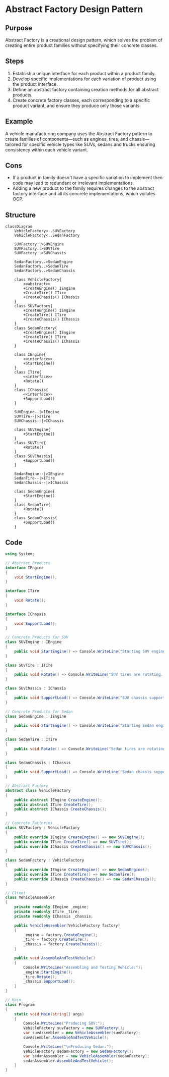 # Abstract Factory Design Pattern

## Purpose
Abstract Factory is a creational design pattern, which solves the problem of creating entire product families without specifying their concrete classes.

## Steps
1. Establish a unique interface for each product within a product family.  
2. Develop specific implementations for each variation of product using the product interface.  
3. Define an abstract factory containing creation methods for all abstract products.  
4. Create concrete factory classes, each corresponding to a specific product variant, and ensure they produce only those variants.  

## Example
A vehicle manufacturing company uses the Abstract Factory pattern to create families of components—such as engines, tires, and chassis—tailored for specific vehicle types like SUVs, sedans and trucks ensuring consistency within each vehicle variant.

## Cons
- If a product in family doesn't have a specific variation to implement then code may lead to redundant or irrelevant implementations.
- Adding a new product to the family requires changes to the abstract factory interface and all its concrete implementations, which voilates OCP.

## Structure
```mermaid
classDiagram
    VehicleFactory<..SUVFactory
    VehicleFactory<..SedanFactory

    SUVFactory..>SUVEngine
    SUVFactory..>SUVTire
    SUVFactory..>SUVChassis

    SedanFactory..>SedanEngine
    SedanFactory..>SedanTire
    SedanFactory..>SedanChassis

    class VehicleFactory{
        <<abstract>>
        +CreateEngine() IEngine
        +CreateTire() ITire
        +CreateChassis() IChassis
    }
    class SUVFactory{
        +CreateEngine() IEngine
        +CreateTire() ITire
        +CreateChassis() IChassis
    }
    class SedanFactory{
        +CreateEngine() IEngine
        +CreateTire() ITire
        +CreateChassis() IChassis
    }

    class IEngine{
        <<interface>>
        +StartEngine()
    }
    class ITire{
        <<interface>>
        +Rotate()
    }
    class IChassis{
        <<interface>>
        +SupportLoad()
    }

    SUVEngine--|>IEngine
    SUVTire--|>ITire
    SUVChassis--|>IChassis

    class SUVEngine{
        +StartEngine()
    }
    class SUVTire{
        +Rotate()
    }
    class SUVChassis{
        +SupportLoad()
    }

    SedanEngine--|>IEngine
    SedanTire--|>ITire
    SedanChassis--|>IChassis

    class SedanEngine{
        +StartEngine()
    }
    class SedanTire{
        +Rotate()
    }
    class SedanChassis{
        +SupportLoad()
    }
```

## Code
```csharp
using System;

// Abstract Products
interface IEngine
{
    void StartEngine();
}

interface ITire
{
    void Rotate();
}

interface IChassis
{
    void SupportLoad();
}

// Concrete Products for SUV
class SUVEngine : IEngine
{
    public void StartEngine() => Console.WriteLine("Starting SUV engine...");
}

class SUVTire : ITire
{
    public void Rotate() => Console.WriteLine("SUV tires are rotating...");
}

class SUVChassis : IChassis
{
    public void SupportLoad() => Console.WriteLine("SUV chassis supporting heavy load...");
}

// Concrete Products for Sedan
class SedanEngine : IEngine
{
    public void StartEngine() => Console.WriteLine("Starting Sedan engine...");
}

class SedanTire : ITire
{
    public void Rotate() => Console.WriteLine("Sedan tires are rotating...");
}

class SedanChassis : IChassis
{
    public void SupportLoad() => Console.WriteLine("Sedan chassis supporting light load...");
}

// Abstract Factory
abstract class VehicleFactory
{
    public abstract IEngine CreateEngine();
    public abstract ITire CreateTire();
    public abstract IChassis CreateChassis();
}

// Concrete Factories
class SUVFactory : VehicleFactory
{
    public override IEngine CreateEngine() => new SUVEngine();
    public override ITire CreateTire() => new SUVTire();
    public override IChassis CreateChassis() => new SUVChassis();
}

class SedanFactory : VehicleFactory
{
    public override IEngine CreateEngine() => new SedanEngine();
    public override ITire CreateTire() => new SedanTire();
    public override IChassis CreateChassis() => new SedanChassis();
}

// Client
class VehicleAssembler
{
    private readonly IEngine _engine;
    private readonly ITire _tire;
    private readonly IChassis _chassis;

    public VehicleAssembler(VehicleFactory factory)
    {
        _engine = factory.CreateEngine();
        _tire = factory.CreateTire();
        _chassis = factory.CreateChassis();
    }

    public void AssembleAndTestVehicle()
    {
        Console.WriteLine("Assembling and Testing Vehicle:");
        _engine.StartEngine();
        _tire.Rotate();
        _chassis.SupportLoad();
    }
}

// Main
class Program
{
    static void Main(string[] args)
    {
        Console.WriteLine("Producing SUV:");
        VehicleFactory suvFactory = new SUVFactory();
        var suvAssembler = new VehicleAssembler(suvFactory);
        suvAssembler.AssembleAndTestVehicle();

        Console.WriteLine("\nProducing Sedan:");
        VehicleFactory sedanFactory = new SedanFactory();
        var sedanAssembler = new VehicleAssembler(sedanFactory);
        sedanAssembler.AssembleAndTestVehicle();
    }
}
```